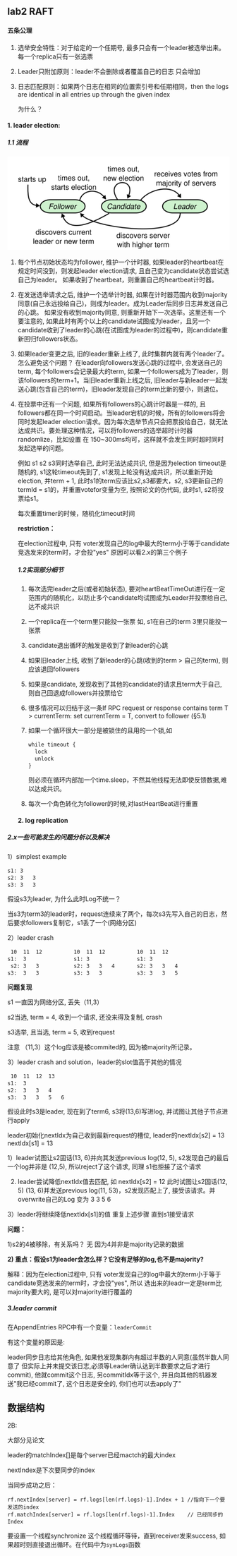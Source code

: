 ## lab2 RAFT

#### 五条公理

1. 选举安全特性：对于给定的一个任期号, 最多只会有一个leader被选举出来。每一个replica只有一张选票

2. Leader只附加原则：leader不会删除或者覆盖自己的日志 只会增加

3. 日志匹配原则：如果两个日志在相同的位置索引号和任期相同，then the logs are identical in all entries up through the given index

   为什么？



#### 1. leader election:

##### 1.1 流程

![image-20211228085923282](.\pic\raft-leaderElection.png)



1. 每个节点初始状态均为follower, 维护一个计时器, 如果leader的heartbeat在规定时间没到，则发起leader election请求, 且自己变为candidate状态尝试选自己为leader。 如果收到了heartbeat，则重置自己的heartbeat计时器。

2. 在发送选举请求之后,  维护一个选举计时器, 如果在计时器范围内收到majority同意(自己永远投给自己)，则成为leader。成为Leader后同步日志并发送自己的心跳。 如果没有收到majority同意, 则重新开始下一次选举。这里还有一个要注意的, 如果此时有两个以上的candidate试图成为leader，且另一个candidate收到了leader的心跳(在试图成为leader的过程中)，则candidate重新回归followers状态。

3. 如果leader变更之后, 旧的leader重新上线了, 此时集群内就有两个leader了。怎么避免这个问题？ 在leader向followers发送心跳的过程中, 会发送自己的term, 每个followers会记录最大的term, 如果一个followers成为了leader，则该followers的term+1。当旧leader重新上线之后, 旧leader与新leader一起发送心跳(包含自己的term)，旧leader发现自己的term比新的要小，则退位。

4. 在投票中还有一个问题, 如果所有followers的心跳计时器是一样的, 且followers都在同一个时间启动。当leader宕机的时候，所有的followers将会同时发起leader election请求。因为每次选举节点只会把票投给自己，就无法达成共识。要处理这种情况，可以将followers的选举超时计时器randomlize，比如设置 在 150~300ms均可，这样就不会发生同时超时同时发起选举的问题。

   

   例如 s1 s2 s3同时选举自己, 此时无法达成共识, 但是因为election timeout是随机的, s1这轮timeout先到了, s1发现上轮没有达成共识，所以重新开始election, 并term + 1, 此时s1的term应该比s2,s3都要大，s2, s3更新自己的termId = s1的，并重置votefor变量为空, 按照论文的伪代码, 此时s1, s2将投票给s1。

   每次重置timer的时候，随机化timeout时间

   **restriction：** 

   在election过程中, 只有 voter发现自己的log中最大的term小于等于candidate竞选发来的term时，才会投"yes" 原因可以看2.x的第三个例子

   

   ##### 1.2实现部分细节

   1. 每次选完leader之后(或者初始状态), 要对heartBeatTimeOut进行在一定范围内的随机化，以防止多个candidate均试图成为Leader并投票给自己, 达不成共识

   2. 一个replica在一个term里只能投一张票 如, s1在自己的term 3里只能投一张票

   3. candidate退出循环的触发是收到了新leader的心跳

   4. 如果旧leader上线, 收到了新leader的心跳(收到的term > 自己的term), 则应该退回followers

   5. 如果是candidate, 发现收到了其他的candidate的请求且term大于自己, 则自己回退成followers并投票给它

   6. 很多情况可以归结于这一条If RPC request or response contains term T > currentTerm: set currentTerm = T, convert to follower (§5.1)

   7. 如果一个循环很大一部分是被锁住的且用的一个锁,如

      ```
      while timeout {
      	lock
      	unlock
      }
      ```

      则必须在循环内部加一个time.sleep，不然其他线程无法即使反馈数据,难以达成共识。

   8.  每次一个角色转化为follower的时候,对lastHeartBeat进行重置

   

   #### 2. log replication

   

##### 2.x一些可能发生的问题分析以及解决

1）simplest example

```
s1: 3
s2: 3	3	
s3: 3	3	
```

   假设s3为leader, 为什么此时Log不统一？

   当s3为term3的leader时，request连续来了两个，每次s3先写入自己的日志，然后要求followers复制它，s1丢了一个(网络分区)

   2）leader crash

   ```
	10	11	12			10	11	12			10	11	12
   s1:	3				s1:	3				s1:	3
	s2:	3	3			s2:	3	3	4		s2:	3	3	4
   s3:	3	3			s3:	3	3			s3:	3	3	5
   ```

**问题复现**

s1 一直因为网络分区, 丢失（11,3）

   s2当选, term = 4, 收到一个请求, 还没来得及复制, crash

   s3选举, 且当选, term = 5, 收到request

   注意 （11,3）这个log应该是被commited的, 因为被majority所记录。

   3）leader crash and solution，leader的slot值高于其他的情况

   ```
	10	11	12	13
   s1:	3
   s2:	3	3	4
   s3:	3	3	5	6
   ```

假设此时s3是leader, 现在到了term6, s3将(13,6)写进log, 并试图让其他子节点进行apply 

leader初始化nextIdx为自己收到最新request的槽位, leader的nextIdx[s2] = 13	nextIdx[s1] = 13

1）leader试图让s2固话(13, 6)并向其发送previous log(12, 5), s2发现自己的最后一个log并非是 (12,5), 所以reject了这个请求, 同理 s1也拒接了这个请求

2)   leader尝试降低nextIdx值去匹配, 如 nextIdx[s2] = 12 此时试图让s2固话(12, 5) (13, 6)并发送previous log(11, 53)，s2发现匹配上了, 接受该请求。并overwrite自己的Log 变为 3 3 5 6

3）leader将继续降低nextIdx[s1]的值 重复上述步骤 直到s1接受请求

**问题：**

1)s2的4被移除，有关系吗？ 无 因为4并非是majority记录的数据 

**2) 重点：假设s1为leader会怎么样？它没有足够的log,也不是majority?**

解释：因为在election过程中, 只有 voter发现自己的log中最大的term小于等于candidate竞选发来的term时，才会投"yes", 所以 选出来的leadr一定是term比majority要大的, 是可以对majority进行覆盖的   

##### 3.leader commit

在AppendEntries RPC中有一个变量：`leaderCommit`

有这个变量的原因是:

 leader同步日志给其他角色, 如果他发现集群内有超过半数的人同意(虽然半数人同意了 但实际上并未提交该日志,必须等Leader确认达到半数要求之后才进行commit), 他就commit这个日志, 另commitIdx等于这个, 并且向其他的机器发送"我已经commit了, 这个日志是安全的, 你们也可以去apply了"







## 数据结构

2B:

大部分见论文

leader的matchIndex[]是每个server已经mactch的最大index

nextIndex是下次要同步的index

当同步成功之后：

```
rf.nextIndex[server] = rf.logs[len(rf.logs)-1].Index + 1 //指向下一个要发送的index
rf.matchIndex[server] = rf.logs[len(rf.logs)-1].Index    // 已经同步的Index
```

要设置一个线程synchronize 这个线程循环等待，直到receiver发来success, 如果超时则直接退出循环。在代码中为`synLogs`函数

